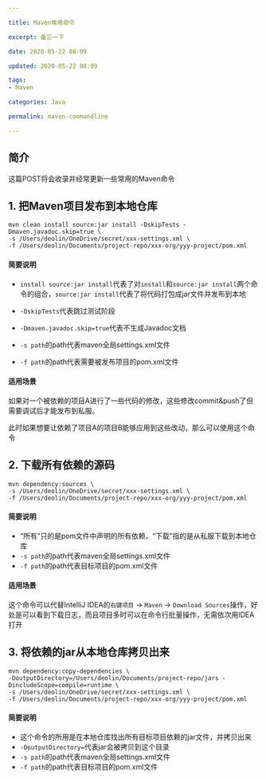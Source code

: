 ```yaml
---

title: Maven常用命令

excerpt: 备忘一下

date: 2020-05-22 08:09

updated: 2020-05-22 08:09

tags:
- Maven

categories: Java

permalink: maven-commandline

---
```


## 简介

这篇POST将会收录并经常更新一些常用的Maven命令

## 1. 把Maven项目发布到本地仓库

~~~shell
mvn clean install source:jar install -DskipTests -Dmaven.javadoc.skip=true \
-s /Users/deolin/OneDrive/secret/xxx-settings.xml \
-f /Users/deolin/Documents/project-repo/xxx-org/yyy-project/pom.xml
~~~

#### 简要说明

- `install source:jar install`代表了对`install`和`source:jar install`两个命令的组合，`source:jar install`代表了将代码打包成jar文件并发布到本地

- `-DskipTests`代表跳过测试阶段
- `-Dmaven.javadoc.skip=true`代表不生成Javadoc文档
- `-s path`的path代表maven全局settings.xml文件
- `-f path`的path代表需要被发布项目的pom.xml文件

#### 适用场景

如果对一个被依赖的项目A进行了一些代码的修改，这些修改commit&push了但需要调试后才能发布到私服。

此时如果想要让依赖了项目A的项目B能够应用到这些改动，那么可以使用这个命令

## 2. 下载所有依赖的源码

~~~
mvn dependency:sources \
-s /Users/deolin/OneDrive/secret/xxx-settings.xml \
-f /Users/deolin/Documents/project-repo/xxx-org/yyy-project/pom.xml
~~~

#### 简要说明

- “所有”只的是pom文件中声明的所有依赖，“下载”指的是从私服下载到本地仓库
- `-s path`的path代表maven全局settings.xml文件
- `-f path`的path代表目标项目的pom.xml文件

#### 适用场景

这个命令可以代替IntelliJ IDEA的`右键项目` -> `Maven` -> `Download Sources`操作，好处是可以看到下载日志，而且项目多时可以在命令行批量操作，无需依次用IDEA打开

## 3. 将依赖的jar从本地仓库拷贝出来

~~~
mvn dependency:copy-dependencies \
-DoutputDirectory=/Users/deolin/Documents/project-repo/jars -DincludeScope=compile=runtime \
-s /Users/deolin/OneDrive/secret/xxx-settings.xml \
-f /Users/deolin/Documents/project-repo/xxx-org/yyy-project/pom.xml
~~~

#### 简要说明

- 这个命令的所用是在本地仓库找出所有目标项目依赖的jar文件，并拷贝出来
- `-DoutputDirectory=`代表jar会被拷贝到这个目录
- `-s path`的path代表maven全局settings.xml文件
- `-f path`的path代表目标项目的pom.xml文件